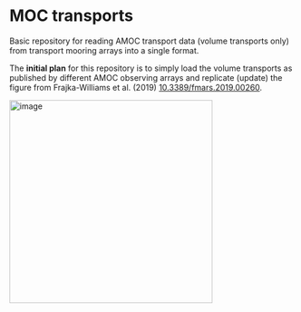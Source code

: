 # MOC transports

Basic repository for reading AMOC transport data (volume transports only) from transport mooring arrays into a single format.

The **initial plan** for this repository is to simply load the volume transports as published by different AMOC observing arrays and replicate (update) the figure from Frajka-Williams et al. (2019) [10.3389/fmars.2019.00260](https://doi.org/10.3389/fmars.2019.00260).

<img width="358" alt="image" src="https://github.com/user-attachments/assets/fb35a276-a41e-4cef-b78f-9c3c46710466" />
